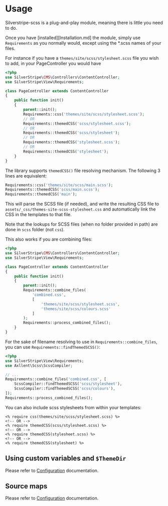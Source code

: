 # Usage

Silverstripe-scss is a plug-and-play module, meaning there is little you need to do.

Once you have [installed][Installation.md] the module, simply use `Requirements` as you normally would, except using the *.scss names of your files.

For instance if you have a `themes/site/scss/stylesheet.scss` file you wish to add, in your PageController you would have
```php
<?php
use SilverStripe\CMS\Controllers\ContentController;
use SilverStripe\View\Requirements;

class PageController extends ContentController
{
    public function init()
    {
        parent::init();
        Requirements::css('themes/site/scss/stylesheet.scss');
        // OR
        Requirements::themedCSS('scss/stylesheet.scss');
        // OR
        Requirements::themedCSS('scss/stylesheet');
        // OR
        Requirements::themedCSS('stylesheet.scss');
        // OR
        Requirements::themedCSS('stylesheet');
    }
}
```

The library supports `themedCSS()` file resolving mechanism. The following 3 lines are equivalent:
```php
Requirements::css('themes/site/scss/main.scss');
Requirements::themedCSS('scss/main.scss');
Requirements::themedCSS('main');
```

This will parse the SCSS file (if needed), and write the resulting CSS file to `assets/_css/themes-site-scss-stylesheet.css`
and automatically link the CSS in the templates to that file.

Note that the lookups for SCSS files (when no folder provided in path) are done in `scss` folder (not `css`).

This also works if you are combining files:

```php
<?php
use SilverStripe\CMS\Controllers\ContentController;
use SilverStripe\View\Requirements;

class PageController extends ContentController
{
    public function init()
    {
        parent::init();
        Requirements::combine_files(
            'combined.css',
            [
                'themes/site/scss/stylesheet.scss',
                'themes/site/scss/colours.scss'
            ]
        );
        Requirements::process_combined_files();
    }
}
```

For the sake of filename resolving to use in `Requirements::combine_files`, you can use `Requirements::findThemedSCSS()`:
```php
<?php
use SilverStripe\View\Requirements;
use Axllent\Scss\ScssCompiler;

// ...
Requirements::combine_files('combined.css', [
    ScssCompiler::findThemedSCSS('scss/stylesheet'),
    ScssCompiler::findThemedSCSS('scss/colours'),
]);
Requirements::process_combined_files();
```

You can also include scss stylesheets from within your templates:
```
<% require css(themes/site/scss/stylesheet.scss) %>
<!-- OR -->
<% require themedCSS(scss/stylesheet.scss) %>
<!-- OR -->
<% require themedCSS(stylesheet.scss) %>
<!-- OR -->
<% require themedCSS(stylesheet) %>
```

## Using custom variables and `$ThemeDir`

Please refer to [Configuration](Configuration.md) documentation.

## Source maps

Please refer to [Configuration](Configuration.md) documentation.
